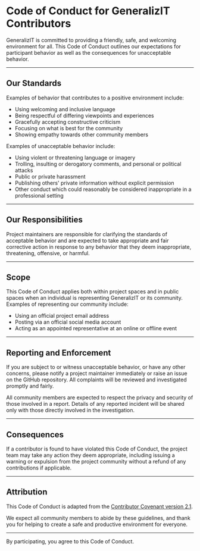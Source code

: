 # Code of Conduct for GeneralizIT Contributors

GeneralizIT is committed to providing a friendly, safe, and welcoming environment for all. This Code of Conduct outlines our expectations for participant behavior as well as the consequences for unacceptable behavior.

---

## Our Standards

Examples of behavior that contributes to a positive environment include:

- Using welcoming and inclusive language  
- Being respectful of differing viewpoints and experiences  
- Gracefully accepting constructive criticism  
- Focusing on what is best for the community  
- Showing empathy towards other community members  

Examples of unacceptable behavior include:

- Using violent or threatening language or imagery  
- Trolling, insulting or derogatory comments, and personal or political attacks  
- Public or private harassment  
- Publishing others' private information without explicit permission  
- Other conduct which could reasonably be considered inappropriate in a professional setting  

---

## Our Responsibilities

Project maintainers are responsible for clarifying the standards of acceptable behavior and are expected to take appropriate and fair corrective action in response to any behavior that they deem inappropriate, threatening, offensive, or harmful.

---

## Scope

This Code of Conduct applies both within project spaces and in public spaces when an individual is representing GeneralizIT or its community. Examples of representing our community include:

- Using an official project email address  
- Posting via an official social media account  
- Acting as an appointed representative at an online or offline event  

---

## Reporting and Enforcement

If you are subject to or witness unacceptable behavior, or have any other concerns, please notify a project maintainer immediately or raise an issue on the GitHub repository. All complaints will be reviewed and investigated promptly and fairly.

All community members are expected to respect the privacy and security of those involved in a report. Details of any reported incident will be shared only with those directly involved in the investigation.

---

## Consequences

If a contributor is found to have violated this Code of Conduct, the project team may take any action they deem appropriate, including issuing a warning or expulsion from the project community without a refund of any contributions if applicable.

---

## Attribution

This Code of Conduct is adapted from the [Contributor Covenant version 2.1](https://www.contributor-covenant.org/version/2/1/code_of_conduct.html).

We expect all community members to abide by these guidelines, and thank you for helping to create a safe and productive environment for everyone.

---

By participating, you agree to this Code of Conduct.